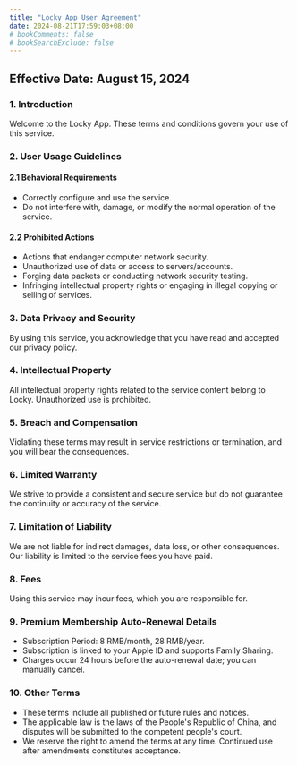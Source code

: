```yaml
---
title: "Locky App User Agreement"
date: 2024-08-21T17:59:03+08:00
# bookComments: false
# bookSearchExclude: false
---
```


## Effective Date: August 15, 2024

### 1. Introduction
Welcome to the Locky App. These terms and conditions govern your use of this service.

### 2. User Usage Guidelines
#### 2.1 Behavioral Requirements
- Correctly configure and use the service.
- Do not interfere with, damage, or modify the normal operation of the service.

#### 2.2 Prohibited Actions
- Actions that endanger computer network security.
- Unauthorized use of data or access to servers/accounts.
- Forging data packets or conducting network security testing.
- Infringing intellectual property rights or engaging in illegal copying or selling of services.

### 3. Data Privacy and Security
By using this service, you acknowledge that you have read and accepted our privacy policy.

### 4. Intellectual Property
All intellectual property rights related to the service content belong to Locky. Unauthorized use is prohibited.

### 5. Breach and Compensation
Violating these terms may result in service restrictions or termination, and you will bear the consequences.

### 6. Limited Warranty
We strive to provide a consistent and secure service but do not guarantee the continuity or accuracy of the service.

### 7. Limitation of Liability
We are not liable for indirect damages, data loss, or other consequences. Our liability is limited to the service fees you have paid.

### 8. Fees
Using this service may incur fees, which you are responsible for.

### 9. Premium Membership Auto-Renewal Details
- Subscription Period: 8 RMB/month, 28 RMB/year.
- Subscription is linked to your Apple ID and supports Family Sharing.
- Charges occur 24 hours before the auto-renewal date; you can manually cancel.

### 10. Other Terms
- These terms include all published or future rules and notices.
- The applicable law is the laws of the People's Republic of China, and disputes will be submitted to the competent people's court.
- We reserve the right to amend the terms at any time. Continued use after amendments constitutes acceptance.